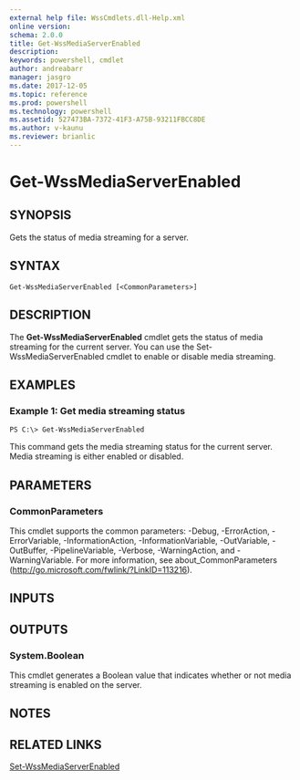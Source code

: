 ```yaml
---
external help file: WssCmdlets.dll-Help.xml
online version: 
schema: 2.0.0
title: Get-WssMediaServerEnabled
description: 
keywords: powershell, cmdlet
author: andreabarr
manager: jasgro
ms.date: 2017-12-05
ms.topic: reference
ms.prod: powershell
ms.technology: powershell
ms.assetid: 527473BA-7372-41F3-A75B-93211FBCC8DE
ms.author: v-kaunu
ms.reviewer: brianlic
---
```


# Get-WssMediaServerEnabled

## SYNOPSIS
Gets the status of media streaming for a server.

## SYNTAX

```
Get-WssMediaServerEnabled [<CommonParameters>]
```

## DESCRIPTION
The **Get-WssMediaServerEnabled** cmdlet gets the status of media streaming for the current server.
You can use the Set-WssMediaServerEnabled cmdlet to enable or disable media streaming.

## EXAMPLES

### Example 1: Get media streaming status
```
PS C:\> Get-WssMediaServerEnabled
```

This command gets the media streaming status for the current server.
Media streaming is either enabled or disabled.

## PARAMETERS

### CommonParameters
This cmdlet supports the common parameters: -Debug, -ErrorAction, -ErrorVariable, -InformationAction, -InformationVariable, -OutVariable, -OutBuffer, -PipelineVariable, -Verbose, -WarningAction, and -WarningVariable. For more information, see about_CommonParameters (http://go.microsoft.com/fwlink/?LinkID=113216).

## INPUTS

## OUTPUTS

### System.Boolean
This cmdlet generates a Boolean value that indicates whether or not media streaming is enabled on the server.

## NOTES

## RELATED LINKS

[Set-WssMediaServerEnabled](./Set-WssMediaServerEnabled.md)

